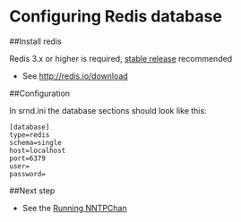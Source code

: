 Configuring Redis database
==========================

##Install redis

Redis 3.x or higher is required, [stable release](http://download.redis.io/releases/redis-stable.tar.gz) recommended

* See http://redis.io/download

##Configuration

In srnd.ini the database sections should look like this:

    [database]
    type=redis
    schema=single
    host=localhost
    port=6379
    user=
    password=

##Next step

* See the [Running NNTPChan](running.md)
